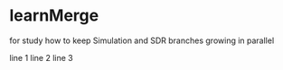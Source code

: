 # learnMerge
for study how to keep Simulation and SDR branches growing in parallel

line 1
line 2
line 3

